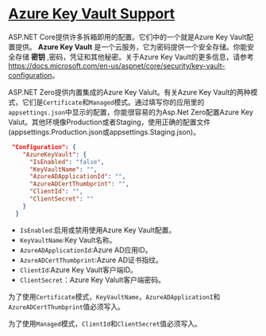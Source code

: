 # [Azure Key Vault Support](https://docs.aspnetzero.com/en/aspnet-core-angular/latest/Features-Angular-Azure-Key-Vault)

ASP.NET Core提供许多拆箱即用的配置。它们中的一个就是Azure Key Vault配置提供。 **Azure Key Vault** 是一个云服务，它为密码提供一个安全存储。你能安全存储 **密钥** ,密码，凭证和其他秘密。关于Azure Key Vault的更多信息，请参考<https://docs.microsoft.com/en-us/aspnet/core/security/key-vault-configuration>。

ASP.NET Zero提供内置集成的Azure Key Valult。有关Azure Key Vault的两种模式，它们是`Certificate`和`Managed`模式。通过填写你的应用里的`appsettings.json`中显示的配置，你能很容易的为Asp.Net Zero配置Azure Key Valut。其他环境像Production或者Staging，使用正确的配置文件(appsettings.Production.json或appsettings.Staging.json)。

```json
 "Configuration": {
    "AzureKeyVault": {
      "IsEnabled": "false",
      "KeyVaultName": "",
      "AzureADApplicationId": "",
      "AzureADCertThumbprint": "",
      "ClientId": "",
      "ClientSecret": ""
    }
  }
```

- `IsEnabled`:启用或禁用使用Azure Key Vault配置。
- `KeyVaultName`:Key Vault名称。
- `AzureADApplicationId`:Azure AD应用ID。
- `AzureADCertThumbprint`:Azure AD证书指纹。
- `ClientId`:Azure Key Vault客户端ID。
- `ClientSecret`：Azure Key Valult客户端密码。

为了使用`Certificate`模式，`KeyVaultName`，`AzureADApplicationI`和`AzureADCertThumbprint`值必须写入。

为了使用`Managed`模式，`ClientId`和`ClientSecret`值必须写入。
